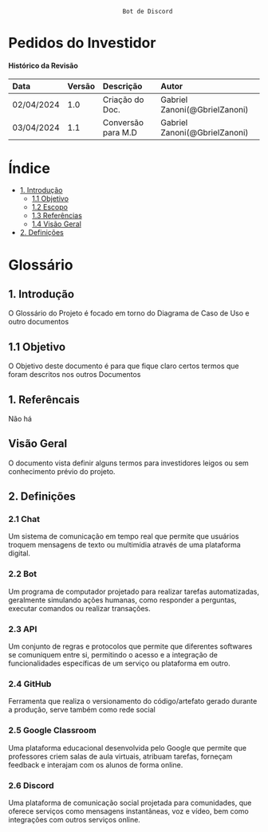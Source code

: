 									Bot de Discord
# Pedidos do Investidor
 
#### Histórico da Revisão
| Data   | Versão       | Descrição  |  Autor  |
| :---------- | :--------- | :-------------------------------- | :-------------------------------- |
| 02/04/2024 | 1.0 | Criação do Doc.| Gabriel Zanoni(@GbrielZanoni) |
| 03/04/2024 | 1.1 | Conversão para M.D| Gabriel Zanoni(@GbrielZanoni)|


# Índice

- [1. Introdução](#introducao)	
  - [1.1 Objetivo](#objetivo)		
  - [1.2 Escopo](#escopo)	
  - [1.3 Referências](#definicoes)		
  - [1.4 Visão Geral](#referencias)			
- [2. Definições](#perfil) 


# Glossário

## <a name="introducao"></a> 1. Introdução 

O Glossário do Projeto é focado em torno do Diagrama de Caso de Uso e outro documentos

## <a name="objetivo"></a> 1.1 Objetivo 

O Objetivo deste documento é para que fique claro certos termos que foram descritos nos outros Documentos

## <a name="definicoes"></a> 1. Referêncais

Não há

## <a name="definicoes"></a> Visão Geral

O documento vista definir alguns termos para investidores leigos ou sem conhecimento prévio do
projeto.

## <a name="avaliandoproblema"></a> 2. Definições 

### 2.1 Chat

Um sistema de comunicação em tempo real que permite que usuários troquem mensagens de texto ou
multimídia através de uma plataforma digital.

### 2.2 Bot

Um programa de computador projetado para realizar tarefas automatizadas, geralmente simulando ações
humanas, como responder a perguntas, executar comandos ou realizar transações.

### 2.3 API

Um conjunto de regras e protocolos que permite que diferentes softwares se comuniquem entre si,
permitindo o acesso e a integração de funcionalidades específicas de um serviço ou plataforma em outro.

### 2.4 GitHub

Ferramenta que realiza o versionamento do código/artefato gerado durante a produção, serve também como rede social

### 2.5 Google Classroom

Uma plataforma educacional desenvolvida pelo Google que permite que professores criem salas de aula virtuais, atribuam tarefas, forneçam feedback e interajam com os alunos de forma online.

### 2.6 Discord

Uma plataforma de comunicação social projetada para comunidades, que oferece serviços como mensagens instantâneas, voz e vídeo, bem como integrações com outros serviços online.